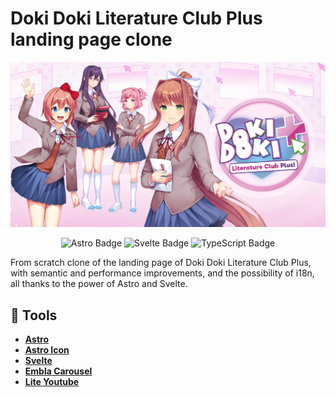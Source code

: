 # Doki Doki Literature Club Plus landing page clone

<a href="https://doki-doki-plus-clone.vercel.app/">
  <img src="./public/og-image.webp">
</a>

<div align="center">
  
![Astro Badge](https://img.shields.io/badge/Astro-FF3E00?logo=astro&logoColor=white)
![Svelte Badge](https://img.shields.io/badge/Svelte-F96743?logo=svelte&logoColor=white)
![TypeScript Badge](https://img.shields.io/badge/TypeScript-3178C6?logo=typescript&logoColor=white)

</div>

From scratch clone of the landing page of Doki Doki Literature Club Plus, with semantic and performance improvements, and the possibility of i18n, all thanks to the power of Astro and Svelte.

## 🔧 Tools
* **[Astro](https://astro.build/)**
* **[Astro Icon](https://www.astroicon.dev/)**
* **[Svelte](https://svelte.dev/)**
* **[Embla Carousel](https://www.embla-carousel.com/)**
* **[Lite Youtube](https://github.com/justinribeiro/lite-youtube)**
